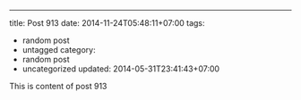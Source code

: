 ---
title: Post 913
date: 2014-11-24T05:48:11+07:00
tags:
  - random post
  - untagged
category:
  - random post
  - uncategorized
updated: 2014-05-31T23:41:43+07:00

This is content of post 913